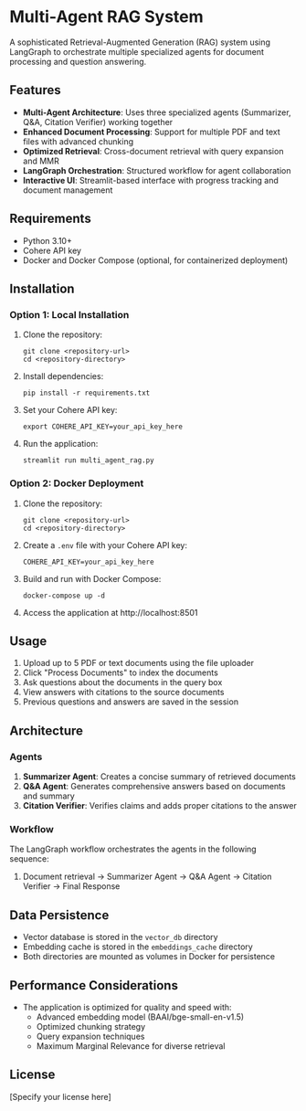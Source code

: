 # Multi-Agent RAG System

A sophisticated Retrieval-Augmented Generation (RAG) system using LangGraph to orchestrate multiple specialized agents for document processing and question answering.

## Features

- **Multi-Agent Architecture**: Uses three specialized agents (Summarizer, Q&A, Citation Verifier) working together
- **Enhanced Document Processing**: Support for multiple PDF and text files with advanced chunking
- **Optimized Retrieval**: Cross-document retrieval with query expansion and MMR
- **LangGraph Orchestration**: Structured workflow for agent collaboration
- **Interactive UI**: Streamlit-based interface with progress tracking and document management

## Requirements

- Python 3.10+
- Cohere API key
- Docker and Docker Compose (optional, for containerized deployment)

## Installation

### Option 1: Local Installation

1. Clone the repository:
   ```
   git clone <repository-url>
   cd <repository-directory>
   ```

2. Install dependencies:
   ```
   pip install -r requirements.txt
   ```

3. Set your Cohere API key:
   ```
   export COHERE_API_KEY=your_api_key_here
   ```

4. Run the application:
   ```
   streamlit run multi_agent_rag.py
   ```

### Option 2: Docker Deployment

1. Clone the repository:
   ```
   git clone <repository-url>
   cd <repository-directory>
   ```

2. Create a `.env` file with your Cohere API key:
   ```
   COHERE_API_KEY=your_api_key_here
   ```

3. Build and run with Docker Compose:
   ```
   docker-compose up -d
   ```

4. Access the application at http://localhost:8501

## Usage

1. Upload up to 5 PDF or text documents using the file uploader
2. Click "Process Documents" to index the documents
3. Ask questions about the documents in the query box
4. View answers with citations to the source documents
5. Previous questions and answers are saved in the session

## Architecture

### Agents

1. **Summarizer Agent**: Creates a concise summary of retrieved documents
2. **Q&A Agent**: Generates comprehensive answers based on documents and summary
3. **Citation Verifier**: Verifies claims and adds proper citations to the answer

### Workflow

The LangGraph workflow orchestrates the agents in the following sequence:
1. Document retrieval → Summarizer Agent → Q&A Agent → Citation Verifier → Final Response

## Data Persistence

- Vector database is stored in the `vector_db` directory
- Embedding cache is stored in the `embeddings_cache` directory
- Both directories are mounted as volumes in Docker for persistence

## Performance Considerations

- The application is optimized for quality and speed with:
  - Advanced embedding model (BAAI/bge-small-en-v1.5)
  - Optimized chunking strategy
  - Query expansion techniques
  - Maximum Marginal Relevance for diverse retrieval

## License

[Specify your license here]